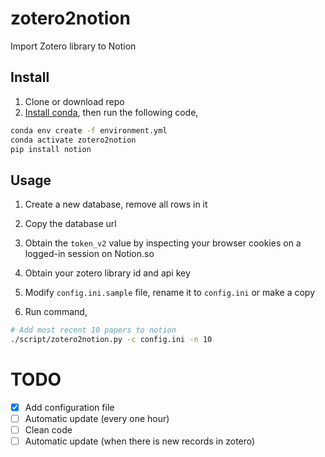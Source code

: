 # zotero2notion

Import Zotero library to Notion 

## Install

1. Clone or download repo 
2. [Install conda](https://docs.conda.io/projects/conda/en/latest/user-guide/install/#regular-installation), then run the following code,

```sh
conda env create -f environment.yml
conda activate zotero2notion
pip install notion
```

## Usage

1. Create a new database, remove all rows in it

2. Copy the database url

3. Obtain the `token_v2` value by inspecting your browser cookies on a logged-in session on Notion.so

4. Obtain your zotero library id and api key

5. Modify `config.ini.sample` file, rename it to `config.ini` or make a copy

5. Run command,

```sh
# Add most recent 10 papers to notion
./script/zotero2notion.py -c config.ini -n 10
```

# TODO

- [x] Add configuration file
- [ ] Automatic update (every one hour)
- [ ] Clean code
- [ ] Automatic update (when there is new records in zotero)
